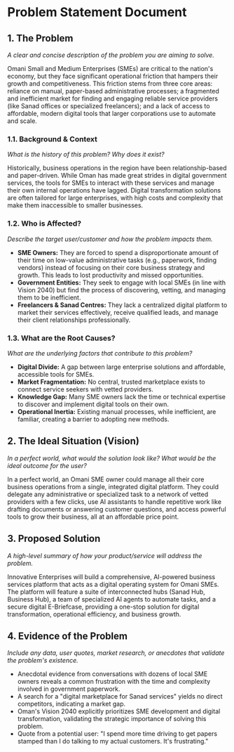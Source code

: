
# Problem Statement Document

## 1. The Problem
*A clear and concise description of the problem you are aiming to solve.*

Omani Small and Medium Enterprises (SMEs) are critical to the nation's economy, but they face significant operational friction that hampers their growth and competitiveness. This friction stems from three core areas: reliance on manual, paper-based administrative processes; a fragmented and inefficient market for finding and engaging reliable service providers (like Sanad offices or specialized freelancers); and a lack of access to affordable, modern digital tools that larger corporations use to automate and scale.

### 1.1. Background & Context
*What is the history of this problem? Why does it exist?*

Historically, business operations in the region have been relationship-based and paper-driven. While Oman has made great strides in digital government services, the tools for SMEs to interact with these services and manage their own internal operations have lagged. Digital transformation solutions are often tailored for large enterprises, with high costs and complexity that make them inaccessible to smaller businesses.

### 1.2. Who is Affected?
*Describe the target user/customer and how the problem impacts them.*

- **SME Owners:** They are forced to spend a disproportionate amount of their time on low-value administrative tasks (e.g., paperwork, finding vendors) instead of focusing on their core business strategy and growth. This leads to lost productivity and missed opportunities.
- **Government Entities:** They seek to engage with local SMEs (in line with Vision 2040) but find the process of discovering, vetting, and managing them to be inefficient.
- **Freelancers & Sanad Centres:** They lack a centralized digital platform to market their services effectively, receive qualified leads, and manage their client relationships professionally.

### 1.3. What are the Root Causes?
*What are the underlying factors that contribute to this problem?*

- **Digital Divide:** A gap between large enterprise solutions and affordable, accessible tools for SMEs.
- **Market Fragmentation:** No central, trusted marketplace exists to connect service seekers with vetted providers.
- **Knowledge Gap:** Many SME owners lack the time or technical expertise to discover and implement digital tools on their own.
- **Operational Inertia:** Existing manual processes, while inefficient, are familiar, creating a barrier to adopting new methods.

## 2. The Ideal Situation (Vision)
*In a perfect world, what would the solution look like? What would be the ideal outcome for the user?*

In a perfect world, an Omani SME owner could manage all their core business operations from a single, integrated digital platform. They could delegate any administrative or specialized task to a network of vetted providers with a few clicks, use AI assistants to handle repetitive work like drafting documents or answering customer questions, and access powerful tools to grow their business, all at an affordable price point.

## 3. Proposed Solution
*A high-level summary of how your product/service will address the problem.*

Innovative Enterprises will build a comprehensive, AI-powered business services platform that acts as a digital operating system for Omani SMEs. The platform will feature a suite of interconnected hubs (Sanad Hub, Business Hub), a team of specialized AI agents to automate tasks, and a secure digital E-Briefcase, providing a one-stop solution for digital transformation, operational efficiency, and business growth.

## 4. Evidence of the Problem
*Include any data, user quotes, market research, or anecdotes that validate the problem's existence.*

- Anecdotal evidence from conversations with dozens of local SME owners reveals a common frustration with the time and complexity involved in government paperwork.
- A search for a "digital marketplace for Sanad services" yields no direct competitors, indicating a market gap.
- Oman's Vision 2040 explicitly prioritizes SME development and digital transformation, validating the strategic importance of solving this problem.
- Quote from a potential user: "I spend more time driving to get papers stamped than I do talking to my actual customers. It's frustrating."

    